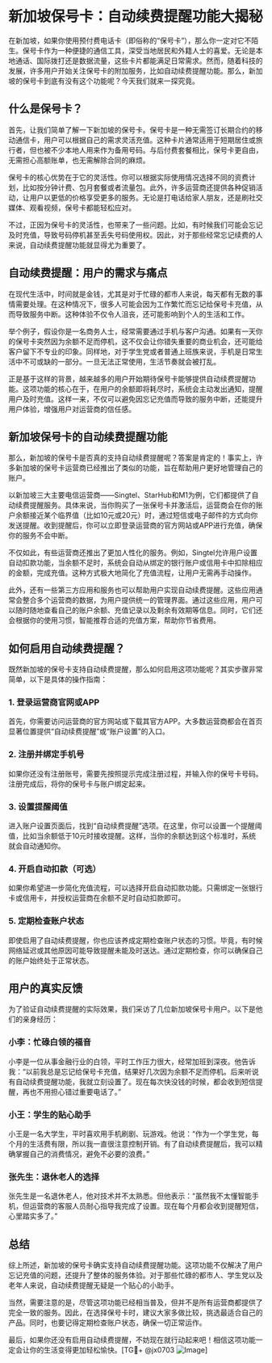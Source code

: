 # 新加坡保号卡：自动续费提醒功能大揭秘

在新加坡，如果你使用预付费电话卡（即俗称的“保号卡”），那么你一定对它不陌生。保号卡作为一种便捷的通信工具，深受当地居民和外籍人士的喜爱。无论是本地通话、国际拨打还是数据流量，这些卡片都能满足日常需求。然而，随着科技的发展，许多用户开始关注保号卡的附加服务，比如自动续费提醒功能。那么，新加坡的保号卡到底有没有这个功能呢？今天我们就来一探究竟。

## 什么是保号卡？

首先，让我们简单了解一下新加坡的保号卡。保号卡是一种无需签订长期合约的移动通信卡，用户可以根据自己的需求灵活充值。这种卡片通常适用于短期居住或旅行者，但也被不少本地人用来作为备用号码。与后付费套餐相比，保号卡更自由，无需担心高额账单，也无需解除合同的麻烦。

保号卡的核心优势在于它的灵活性。你可以根据实际使用情况选择不同的资费计划，比如按分钟计费、包月套餐或者流量包。此外，许多运营商还提供各种促销活动，让用户以更低的价格享受更多的服务。无论是打电话给家人朋友，还是刷社交媒体、观看视频，保号卡都能轻松应对。

不过，正因为保号卡的灵活性，也带来了一些问题。比如，有时候我们可能会忘记及时充值，导致号码停机甚至丢失号码使用权。因此，对于那些经常忘记续费的人来说，自动续费提醒功能就显得尤为重要了。

## 自动续费提醒：用户的需求与痛点

在现代生活中，时间就是金钱，尤其是对于忙碌的都市人来说，每天都有无数的事情需要处理。在这种情况下，很多人可能会因为工作繁忙而忘记给保号卡充值，从而导致服务中断。这种体验不仅令人沮丧，还可能影响到个人的生活和工作。

举个例子，假设你是一名商务人士，经常需要通过手机与客户沟通。如果有一天你的保号卡突然因为余额不足而停机，这不仅会让你错失重要的商业机会，还可能给客户留下不专业的印象。同样地，对于学生党或者普通上班族来说，手机是日常生活中不可或缺的一部分。一旦无法正常使用，生活节奏就会被打乱。

正是基于这样的背景，越来越多的用户开始期待保号卡能够提供自动续费提醒功能。这项功能的核心在于，在用户的余额即将耗尽时，系统会主动发出通知，提醒用户及时充值。这样一来，不仅可以避免因忘记充值而导致的服务中断，还能提升用户体验，增强用户对运营商的信任感。

## 新加坡保号卡的自动续费提醒功能

那么，新加坡的保号卡是否真的支持自动续费提醒呢？答案是肯定的！事实上，许多新加坡的保号卡运营商已经推出了类似的功能，旨在帮助用户更好地管理自己的账户。

以新加坡三大主要电信运营商——Singtel、StarHub和M1为例，它们都提供了自动续费提醒服务。具体来说，当你购买了一张保号卡并激活后，运营商会在你的账户余额接近某个临界值（比如10元或20元）时，通过短信或电子邮件的方式向你发送提醒。收到提醒后，你可以立即登录运营商的官方网站或APP进行充值，确保你的服务不会中断。

不仅如此，有些运营商还推出了更加人性化的服务。例如，Singtel允许用户设置自动扣款功能，当余额不足时，系统会自动从绑定的银行账户或信用卡中扣除相应的金额，完成充值。这种方式极大地简化了充值流程，让用户无需再手动操作。

此外，还有一些第三方应用和服务也可以帮助用户实现自动续费提醒。这些应用通常会整合多个运营商的数据，为用户提供统一的管理界面。通过这些应用，用户可以随时随地查看自己的账户余额、充值记录以及剩余有效期等信息。同时，它们还会根据你的使用习惯，智能推荐合适的充值方案，帮助你节省费用。

## 如何启用自动续费提醒？

既然新加坡的保号卡支持自动续费提醒，那么如何启用这项功能呢？其实步骤非常简单，以下是具体的操作指南：

### 1. 登录运营商官网或APP
首先，你需要访问运营商的官方网站或下载其官方APP。大多数运营商都会在首页显著位置提供“自动续费提醒”或“账户设置”的入口。

### 2. 注册并绑定手机号
如果你还没有注册账号，需要先按照提示完成注册过程，并输入你的保号卡号码。注册完成后，将你的保号卡与账户绑定起来。

### 3. 设置提醒阈值
进入账户设置页面后，找到“自动续费提醒”选项。在这里，你可以设置一个提醒阈值，比如当余额低于10元时接收提醒。这样，当你的余额达到这个标准时，系统就会自动通知你。

### 4. 开启自动扣款（可选）
如果你希望进一步简化充值流程，可以选择开启自动扣款功能。只需绑定一张银行卡或信用卡，并授权运营商在余额不足时自动扣款即可。

### 5. 定期检查账户状态
即使启用了自动续费提醒，你也应该养成定期检查账户状态的习惯。毕竟，有时候网络延迟或其他原因可能导致提醒未能及时送达。通过定期检查，你可以确保自己的账户始终处于正常状态。

## 用户的真实反馈

为了验证自动续费提醒的实际效果，我们采访了几位新加坡保号卡用户。以下是他们的亲身经历：

### 小李：忙碌白领的福音
小李是一位从事金融行业的白领，平时工作压力很大，经常加班到深夜。他告诉我：“以前我总是忘记给保号卡充值，结果好几次因为余额不足而停机。后来听说有自动续费提醒功能，我就立刻设置了。现在每次快没钱的时候，都会收到短信提醒，再也不用担心错过重要电话了。”

### 小王：学生的贴心助手
小王是一名大学生，平时喜欢用手机刷剧、玩游戏。他说：“作为一个学生党，每个月的生活费有限，所以我一直很注意控制开销。有了自动续费提醒后，我可以精确掌握自己的消费情况，避免不必要的浪费。”

### 张先生：退休老人的选择
张先生是一名退休老人，他对技术并不太熟悉。但他表示：“虽然我不太懂智能手机，但运营商的客服人员耐心指导我完成了设置。现在每个月都会收到提醒短信，心里踏实多了。”

## 总结

综上所述，新加坡的保号卡确实支持自动续费提醒功能。这项功能不仅解决了用户忘记充值的问题，还提升了整体的服务体验。对于那些忙碌的都市人、学生党以及老年人来说，自动续费提醒无疑是一个贴心的小助手。

当然，需要注意的是，尽管这项功能已经相当普及，但并不是所有运营商都提供了完全一致的服务。因此，在选择保号卡时，建议大家多做比较，挑选最适合自己的产品。同时，也要记得定期检查账户状态，确保一切正常运作。

最后，如果你还没有启用自动续费提醒，不妨现在就行动起来吧！相信这项功能一定会让你的生活变得更加轻松愉快。[TG💪+ @jx0703 ![Image](https://github.com/user-attachments/assets/dbca1d08-cadb-493c-b0ec-ad6f7a83f270)]